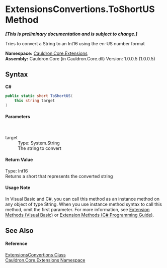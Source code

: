 # ExtensionsConvertions.ToShortUS Method 
 _**\[This is preliminary documentation and is subject to change.\]**_

Tries to convert a String to an Int16 using the en-US number format

**Namespace:**&nbsp;<a href="N_Cauldron_Core_Extensions">Cauldron.Core.Extensions</a><br />**Assembly:**&nbsp;Cauldron.Core (in Cauldron.Core.dll) Version: 1.0.0.5 (1.0.0.5)

## Syntax

**C#**<br />
``` C#
public static short ToShortUS(
	this string target
)
```


#### Parameters
&nbsp;<dl><dt>target</dt><dd>Type: System.String<br />The string to convert</dd></dl>

#### Return Value
Type: Int16<br />Returns a short that represents the converted string

#### Usage Note
In Visual Basic and C#, you can call this method as an instance method on any object of type String. When you use instance method syntax to call this method, omit the first parameter. For more information, see <a href="http://msdn.microsoft.com/en-us/library/bb384936.aspx">Extension Methods (Visual Basic)</a> or <a href="http://msdn.microsoft.com/en-us/library/bb383977.aspx">Extension Methods (C# Programming Guide)</a>.

## See Also


#### Reference
<a href="T_Cauldron_Core_Extensions_ExtensionsConvertions">ExtensionsConvertions Class</a><br /><a href="N_Cauldron_Core_Extensions">Cauldron.Core.Extensions Namespace</a><br />